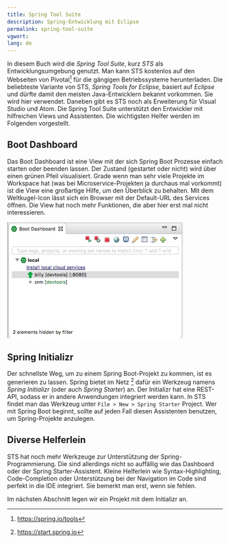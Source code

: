 ```yaml
---
title: Spring Tool Suite
description: Spring-Entwicklung mit Eclipse
permalink: spring-tool-suite
vgwort:
lang: de
---
```


In diesem Buch wird die *Spring Tool Suite*, kurz *STS* als Entwicklungsumgebung genutzt. Man kann STS kostenlos auf den Webseiten von Pivotal[^1] für die gängigen Betriebssysteme herunterladen. Die beliebteste Variante von STS, *Spring Tools for Eclipse*, basiert auf *Eclipse* und dürfte damit den meisten Java-Entwicklern bekannt vorkommen. Sie wird hier verwendet. Daneben gibt es STS noch als Erweiterung für Visual Studio und Atom. Die Spring Tool Suite unterstützt den Entwickler mit hilfreichen Views und Assistenten. Die wichtigsten Helfer werden im Folgenden vorgestellt.


## Boot Dashboard

Das Boot Dashboard ist eine View mit der sich Spring Boot Prozesse einfach starten oder beenden lassen. Der Zustand (gestartet oder nicht) wird über einen grünen Pfeil visualisiert. Grade wenn man sehr viele Projekte im Workspace hat (was bei Microservice-Projekten ja durchaus mal vorkommt) ist die View eine großartige Hilfe, um den Überblick zu behalten. Mit dem Weltkugel-Icon lässt sich ein Browser mit der Default-URL des Services öffnen. Die View hat noch mehr Funktionen, die aber hier erst mal nicht interessieren.

![Boot Dashboard](./images/spring-boot-dashboard.jpg)


## Spring Initializr

Der schnellste Weg, um zu einem Spring Boot-Projekt zu kommen, ist es generieren zu lassen. Spring bietet im Netz [^2] dafür ein Werkzeug namens *Spring Initializr* (oder auch *Spring Starter*) an. Der Initializr hat eine REST-API, sodass er in andere Anwendungen integriert werden kann. In STS findet man das Werkzeug unter `File > New > Spring Starter` Project. Wer mit Spring Boot beginnt, sollte auf jeden Fall diesen Assistenten benutzen, um Spring-Projekte anzulegen.

## Diverse Helferlein

STS hat noch mehr Werkzeuge zur Unterstützung der Spring-Programmierung. Die sind allerdings nicht so auffällig wie das Dashboard oder der Spring Starter-Assistent. Kleine Helferlein wie Syntax-Highlighting, Code-Completion oder Unterstützung bei der Navigation im Code sind perfekt in die IDE integriert. Sie bemerkt man erst, wenn sie fehlen.


Im nächsten Abschnitt legen wir ein Projekt mit dem Initializr an.

[^1]:https://spring.io/tools
[^2]: https://start.spring.io

